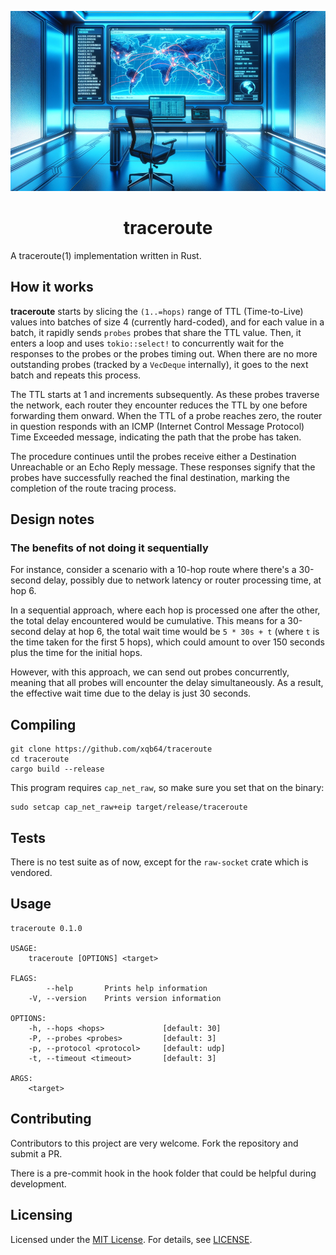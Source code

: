 ![traceroute](traceroute.png)

<h1 align="center">
traceroute
</h1>

A traceroute(1) implementation written in Rust.

## How it works

**traceroute** starts by slicing the `(1..=hops)` range of TTL (Time-to-Live) values into batches of size 4 (currently hard-coded), and for each value in a batch, it rapidly sends `probes` probes that share the TTL value. Then, it enters a loop and uses `tokio::select!` to concurrently wait for the responses to the probes or the probes timing out. When there are no more outstanding probes (tracked by a `VecDeque` internally), it goes to the next batch and repeats this process. 

The TTL starts at 1 and increments subsequently. As these probes traverse the network, each router they encounter reduces the TTL by one before forwarding them onward. When the TTL of a probe reaches zero, the router in question responds with an ICMP (Internet Control Message Protocol) Time Exceeded message, indicating the path that the probe has taken.

The procedure continues until the probes receive either a Destination Unreachable or an Echo Reply message. These responses signify that the probes have successfully reached the final destination, marking the completion of the route tracing process.

## Design notes

### The benefits of not doing it sequentially

For instance, consider a scenario with a 10-hop route where there's a 30-second delay, possibly due to network latency or router processing time, at hop 6.

In a sequential approach, where each hop is processed one after the other, the total delay encountered would be cumulative. This means for a 30-second delay at hop 6, the total wait time would be `5 * 30s + t` (where `t` is the time taken for the first 5 hops), which could amount to over 150 seconds plus the time for the initial hops.

However, with this approach, we can send out probes concurrently, meaning that all probes will encounter the delay simultaneously. As a result, the effective wait time due to the delay is just 30 seconds.

## Compiling

```
git clone https://github.com/xqb64/traceroute
cd traceroute
cargo build --release
```

This program requires `cap_net_raw`, so make sure you set that on the binary:

```
sudo setcap cap_net_raw+eip target/release/traceroute
```

## Tests

There is no test suite as of now, except for the `raw-socket` crate which is vendored.

## Usage

```
traceroute 0.1.0

USAGE:
    traceroute [OPTIONS] <target>

FLAGS:
        --help       Prints help information
    -V, --version    Prints version information

OPTIONS:
    -h, --hops <hops>             [default: 30]
    -P, --probes <probes>         [default: 3]
    -p, --protocol <protocol>     [default: udp]
    -t, --timeout <timeout>       [default: 3]

ARGS:
    <target>
```

## Contributing

Contributors to this project are very welcome. Fork the repository and submit a PR.

There is a pre-commit hook in the hook folder that could be helpful during development.

## Licensing

Licensed under the [MIT License](https://opensource.org/licenses/MIT). For details, see [LICENSE](https://github.com/xqb64/traceroute/blob/master/LICENSE).
